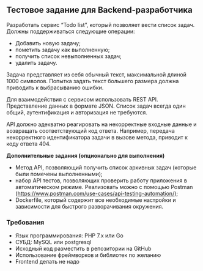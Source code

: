 ## Тестовое задание для Backend-разработчика

Разработать сервис “Todo list”, который позволяет вести список задач.
Должны поддерживаться следующие операции:
* Добавить новую задачу;
* пометить задачу как выполненную;
* получить список невыполненных задач;
* удалить задачу.

Задача представляет из себя обычный текст, максимальной длиной 1000 символов. Попытка задать текст большего размера должна приводить к выбрасыванию ошибки.

Для взаимодействия с сервисом использовать REST API. Представление данных в формате JSON.
Список задач всегда один общий, аутентификация и авторизация не требуются.

API должно адекватно реагировать на некорректные входные данные и возвращать соответствующий код ответа. Например, передача некорректного идентификатора задачи в вызове метода, приводит к коду ответа 404.

**Дополнительные задания (опционально для выполнения)**
* Метод API, позволяющий получить список архивных задач (которые были помечены выполненными);
* набор API тестов, позволяющих проверить работу приложения в автоматическом режиме. Реализовать можно с помощью Postman (https://www.postman.com/use-cases/api-testing-automation/);
* Dockerfile, который содержит все необходимые настройки и зависимости для быстрого разворачивания окружения.


### Требования
* Язык программирования: PHP 7.x или Go
* СУБД: MySQL или postgresql
* Исходный код разместить в репозитории на GitHub
* Использование фреймворков и библиотек по желанию
* Frontend делать не надо

